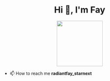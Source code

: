 <h1 align="center">Hi 👋, I'm Fay</h1>

<p align="center">
<img height="150px" src="https://lanyard.cnrad.dev/api/965086780430889040"/>
</p>

- 📫 How to reach me **radiantfay_starnext**
